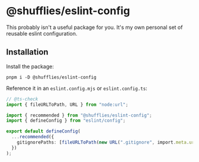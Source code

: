 # @shufflies/eslint-config

This probably isn't a useful package for you.
It's my own personal set of reusable eslint configuration.

## Installation

Install the package:

```shell
pnpm i -D @shufflies/eslint-config
```

Reference it in an `eslint.config.mjs` or `eslint.config.ts`:

```typescript
// @ts-check
import { fileURLToPath, URL } from "node:url";

import { recommended } from "@shufflies/eslint-config";
import { defineConfig } from "eslint/config";

export default defineConfig(
  ...recommended({
    gitignorePaths: [fileURLToPath(new URL(".gitignore", import.meta.url))],
  })
);
```
